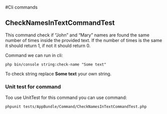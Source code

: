 #Cli commands

## CheckNamesInTextCommandTest
This command check if “John” and “Mary” names are found the same number of times inside the provided text. If the number of times is the same it should return 1, if not it should return 0.

Command we can run in cli:
```
php bin/console string:check-name "Some text"
```
To check string replace **Some text** your own string.

### Unit test for command
Too use UnitTest for this command you can use command:
```
phpunit tests/AppBundle/Command/CheckNamesInTextCommandTest.php
```
